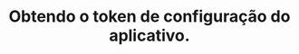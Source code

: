 ---
title: Obtendo o token de configuração do aplicativo.
layout: single
permalink: /manuais/obter-token/
sidebar:
  nav: "docs"
---